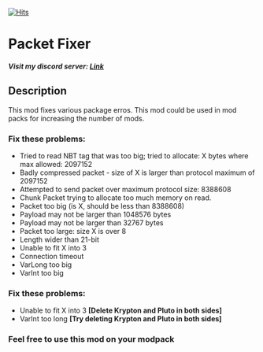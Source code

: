 [![Hits](https://hits.sh/github.com/tonimatasdev/packetfixer.svg?view=today-total&label=Views)](https://hits.sh/github.com/tonimatasdev/packetfixer/)
# Packet Fixer
##### Visit my discord server: [Link](https://discord.com/invite/vWBP4P4Yd8)

## Description
This mod fixes various package erros. This mod could be used in mod packs for increasing the number of mods.

### Fix these problems:
 - Tried to read NBT tag that was too big; tried to allocate: X bytes where max allowed: 2097152
 - Badly compressed packet - size of X is larger than protocol maximum of 2097152
 - Attempted to send packet over maximum protocol size: 8388608
 - Chunk Packet trying to allocate too much memory on read.
 - Packet too big (is X, should be less than 8388608)
 - Payload may not be larger than 1048576 bytes
 - Payload may not be larger than 32767 bytes
 - Packet too large: size X is over 8
 - Length wider than 21-bit
 - Unable to fit X into 3
 - Connection timeout
 - VarLong too big
 - VarInt too big

### Fix these problems:
 - Unable to fit X into 3 **[Delete Krypton and Pluto in both sides]**
 - VarInt too long **[Try deleting Krypton and Pluto in both sides]**

###  Feel free to use this mod on your modpack
